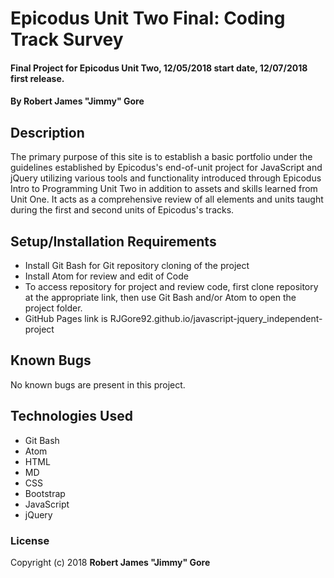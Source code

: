 # Epicodus Unit Two Final: Coding Track Survey

#### Final Project for Epicodus Unit Two, 12/05/2018 start date, 12/07/2018 first release.

#### By **Robert James "Jimmy" Gore**

## Description

The primary purpose of this site is to establish a basic portfolio under the guidelines established by Epicodus's end-of-unit project for JavaScript and jQuery utilizing various tools and functionality introduced through Epicodus Intro to Programming Unit Two in addition to assets and skills learned from Unit One.  It acts as a comprehensive review of all elements and units taught during the first and second units of Epicodus's tracks.

## Setup/Installation Requirements

* Install Git Bash for Git repository cloning of the project
* Install Atom for review and edit of Code
* To access repository for project and review code, first clone repository at the appropriate link, then use Git Bash and/or Atom to open the project folder.
* GitHub Pages link is RJGore92.github.io/javascript-jquery_independent-project

## Known Bugs

No known bugs are present in this project.

## Technologies Used

* Git Bash
* Atom
* HTML
* MD
* CSS
* Bootstrap
* JavaScript
* jQuery

### License

Copyright (c) 2018 **Robert James "Jimmy" Gore**
